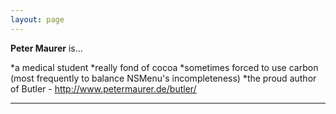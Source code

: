 ```yaml
---
layout: page
---
```


**Peter Maurer** is...


*a medical student
*really fond of cocoa
*sometimes forced to use carbon (most frequently to balance NSMenu's incompleteness)
*the proud author of Butler - http://www.petermaurer.de/butler/







----
